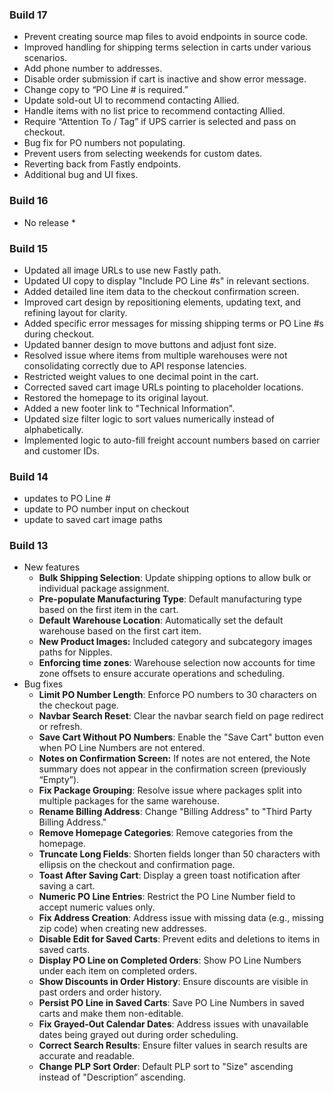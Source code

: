### Build 17
- Prevent creating source map files to avoid endpoints in source code.
- Improved handling for shipping terms selection in carts under various scenarios.
- Add phone number to addresses.
- Disable order submission if cart is inactive and show error message.
- Change copy to “PO Line # is required.”
- Update sold-out UI to recommend contacting Allied.
- Handle items with no list price to recommend contacting Allied.
- Require “Attention To / Tag” if UPS carrier is selected and pass on checkout.
- Bug fix for PO numbers not populating.
- Prevent users from selecting weekends for custom dates.
- Reverting back from Fastly endpoints.
- Additional bug and UI fixes.

### Build 16
* No release *

### Build 15
- Updated all image URLs to use new Fastly path.
- Updated UI copy to display "Include PO Line #s" in relevant sections.
- Added detailed line item data to the checkout confirmation screen.
- Improved cart design by repositioning elements, updating text, and refining layout for clarity.
- Added specific error messages for missing shipping terms or PO Line #s during checkout.
- Updated banner design to move buttons and adjust font size.
- Resolved issue where items from multiple warehouses were not consolidating correctly due to API response latencies.
- Restricted weight values to one decimal point in the cart.
- Corrected saved cart image URLs pointing to placeholder locations.
- Restored the homepage to its original layout.
- Added a new footer link to "Technical Information".
- Updated size filter logic to sort values numerically instead of alphabetically.
- Implemented logic to auto-fill freight account numbers based on carrier and customer IDs.


### Build 14
- updates to PO Line #
- update to PO number input on checkout
- update to saved cart image paths


### Build 13
- New features
    - **Bulk Shipping Selection**: Update shipping options to allow bulk or individual package assignment.
    - **Pre-populate Manufacturing Type**: Default manufacturing type based on the first item in the cart.
    - **Default Warehouse Location**: Automatically set the default warehouse based on the first cart item.
    - **New Product Images:** Included category and subcategory images paths for Nipples.
    - **Enforcing time zones**: Warehouse selection now accounts for time zone offsets to ensure accurate operations and scheduling.
- Bug fixes
    - **Limit PO Number Length**: Enforce PO numbers to 30 characters on the checkout page.
    - **Navbar Search Reset**: Clear the navbar search field on page redirect or refresh.
    - **Save Cart Without PO Numbers**: Enable the "Save Cart" button even when PO Line Numbers are not entered.
    - **Notes on Confirmation Screen:** If notes are not entered, the Note summary does not appear in the confirmation screen (previously “Empty”).
    - **Fix Package Grouping**: Resolve issue where packages split into multiple packages for the same warehouse.
    - **Rename Billing Address**: Change "Billing Address" to "Third Party Billing Address."
    - **Remove Homepage Categories**: Remove categories from the homepage.
    - **Truncate Long Fields**: Shorten fields longer than 50 characters with ellipsis on the checkout and confirmation page.
    - **Toast After Saving Cart**: Display a green toast notification after saving a cart.
    - **Numeric PO Line Entries**: Restrict the PO Line Number field to accept numeric values only.
    - **Fix Address Creation**: Address issue with missing data (e.g., missing zip code) when creating new addresses.
    - **Disable Edit for Saved Carts**: Prevent edits and deletions to items in saved carts.
    - **Display PO Line on Completed Orders**: Show PO Line Numbers under each item on completed orders.
    - **Show Discounts in Order History**: Ensure discounts are visible in past orders and order history.
    - **Persist PO Line in Saved Carts**: Save PO Line Numbers in saved carts and make them non-editable.
    - **Fix Grayed-Out Calendar Dates**: Address issues with unavailable dates being grayed out during order scheduling.
    - **Correct Search Results**: Ensure filter values in search results are accurate and readable.
    - **Change PLP Sort Order**: Default PLP sort to "Size" ascending instead of "Description” ascending.

